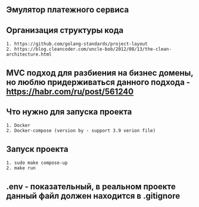 ## Эмулятор платежного сервиса

## Организация структуры кода
    1. https://github.com/golang-standards/project-layout
    2. https://blog.cleancoder.com/uncle-bob/2012/08/13/the-clean-architecture.html

## MVC подход для разбиения на бизнес домены, но люблю придерживаться данного подхода - https://habr.com/ru/post/561240

## Что нужно для запуска проекта
    1. Docker
    2. Docker-compose (version by - support 3.9 verion file)

## Запуск проекта
    1. sudo make compose-up
    2. make run

## .env - показательный, в реальном проекте данный файл должен находится в .gitignore

